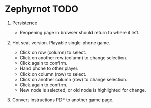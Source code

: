 # Zephyrnot TODO

1. Persistence
   * Reopening page in browser should return to where it left.

2. Hot seat version. Playable single-phone game.  
   * Click on row (column) to select.
   * Click on another row (column) to change selection.
   * Click again to confirm.
   * Hand phone to other player.
   * Click on column (row) to select.
   * Click on another column (row) to change selection.
   * Click again to confirm.
   * New node is selected, or old node is highlighted for change.

3. Convert instructions PDF to another game page.

